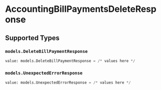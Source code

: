 # AccountingBillPaymentsDeleteResponse


## Supported Types

### `models.DeleteBillPaymentResponse`

```python
value: models.DeleteBillPaymentResponse = /* values here */
```

### `models.UnexpectedErrorResponse`

```python
value: models.UnexpectedErrorResponse = /* values here */
```

